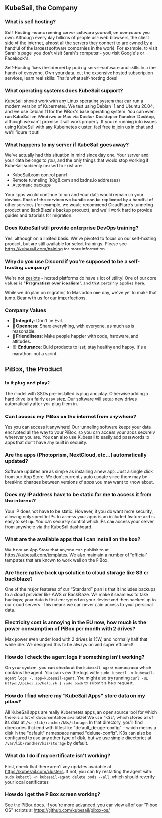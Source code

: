 ## KubeSail, the Company

### What is self hosting?

Self-Hosting means running server software yourself, on computers you own. Although every day billions of people use web browsers, the client side of the internet, almost all the servers they connect to are owned by a handful of the largest software companies in the world. For example, to visit Sarah's page, you don't visit Sarah's computer - you visit Google's or Facebook's.

Self-Hosting fixes the internet by putting server-software and skills into the hands of everyone. Own your data, cut the expensive hosted subscription services, learn real skills: That's what self-hosting does!

### What operating systems does KubeSail support?

KubeSail should work with any Linux operating system that can run a modern version of Kubernetes. We test using Debian 11 and Ubuntu 20.04, and we use Debian 11 for the PiBox's base operating system. You can even run KubeSail on Windows or Mac via Docker-Desktop or Rancher-Desktop, although we can't promise it will work properly. If you're running into issues using KubeSail with any Kubernetes cluster, feel free to join us in chat and we'll figure it out!

### What happens to my server if KubeSail goes away?

We've actually had this situation in mind since day one. Your server and your data belongs to _you_, and the only things that would stop working if KubeSail suddenly ceased to exist are:

-   KubeSail.com control panel
-   Remote tunneling (k8g8.com and ksdns.io addresses)
-   Automatic backups

Your apps would continue to run and your data would remain on your devices. Each of the services we bundle can be replicated by a handful of other services (for example, we would recommend CloudFlare's tunneling product and BackBlaze's backup product), and we'll work hard to provide guides and tutorials for migration.

### Does KubeSail still provide enterprise DevOps training?

Yes, although on a limited basis. We've pivoted to focus on our self-hosting product, but are still available for select trainings. Please see https://kubesail.com/training for more information.

### Why do you use Discord if you're supposed to be a self-hosting company?

We're not [zealots](https://static.wikia.nocookie.net/starcraft/images/f/f3/Zealot_SC2_Cncpt1.jpg) - hosted platforms do have a lot of utility! One of our core values is "**Pragmatism over idealism**", and that certainly applies here.

While we do plan on migrating to Mastodon one day, we've yet to make that jump. Bear with us for our imperfections.

### Company Values

-   🦾 **Integrity**: Don't be Evil.
-   👐 **Openness**: Share everything, with everyone, as much as is reasonable.
-   💟 **Friendliness**: Make people happier with code, hardware, and attitudes.
-   🏗️ **Endurance**: Build products to last; stay healthy and happy. It's a marathon, not a sprint.

## PiBox, the Product

### Is it plug and play?

The model with SSDs pre-installed is plug and play. Otherwise adding a hard drive is a fairly easy step. Our software will setup new drives automatically after you plug them in.

### Can I access my PiBox on the internet from anywhere?

Yes you can access it anywhere! Our tunneling software keeps your data encrypted all the way to your PiBox, so you can access your apps securely wherever you are. You can also use Kubesail to easily add passwords to apps that don’t have any built in security.

### Are the apps (Photoprism, NextCloud, etc...) automatically updated?

Software updates are as simple as installing a new app. Just a single click from our App Store. We don’t currently auto update since there may be breaking changes between versions of apps you may want to know about.

### Does my IP address have to be static for me to access it from the internet?

Your IP does not have to be static. However, if you do want more security, allowing only specific IPs to access your apps is an included feature and is easy to set up. You can securely control which IPs can access your server from anywhere via the KubeSail dashboard.

### What are the available apps that I can install on the box?

We have an App Store that anyone can publish to at https://kubesail.com/templates. We also maintain a number of “official” templates that are known to work well on the PiBox.

### Are there native back up solution to cloud storage like S3 or backblaze?

One of the major features of our “Standard” plan is that it includes backups to a cloud provider like AWS or BackBlaze. We make it seamless to take backups; your data is first encrypted on your device and then backed up to our cloud servers. This means we can never gain access to your personal data.

### Electricity cost is annoying in the EU now, how much is the power consumption of PiBox per month with 2 drives?

Max power even under load with 2 drives is 15W, and normally half that while idle. We designed this to be always on and super efficient!

### How do I check the agent logs if something isn't working?

On your system, you can checkout the `kubesail-agent` namespace which contains the agent. You can view the logs with: `sudo kubectl -n kubesail-agent logs -l app=kubesail-agent`. You might also try running `curl -sL https://pibox.io/help.sh | sudo bash` to submit a help request.

### How do I find where my "KubeSail Apps" store data on my pibox?

All KubeSail apps are really Kubernetes apps, an open source tool for which there is a lot of documentation available! We use "k3s", which stores all of its data at `/var/lib/rancher/k3s/storage`. In that directory, you'll find directories that end with titles like "default_deluge-config" - which means a disk in the "default" namespace named "deluge-config". K3s can also be configured to use any other type of disk, but we use simple directories at `/var/lib/rancher/k3s/storage` by default.

### What do I do if my certificate isn't working?

First, check that there aren't any updates available at https://kubesail.com/clusters. If not, you can try restarting the agent with: `sudo kubectl -n kubesail-agent delete pods --all`, which should reverify your local certificates.

### How do I get the PiBox screen working?

See the [PiBox docs](https://docs.kubesail.com/guides/pibox/kubesail/). If you're more advanced, you can view all of our "Pibox OS" scripts at https://github.com/kubesail/pibox-os/
